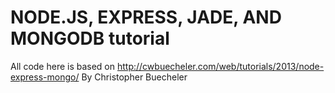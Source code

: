 # NODE.JS, EXPRESS, JADE, AND MONGODB tutorial

All code here is based on
http://cwbuecheler.com/web/tutorials/2013/node-express-mongo/
By Christopher Buecheler

